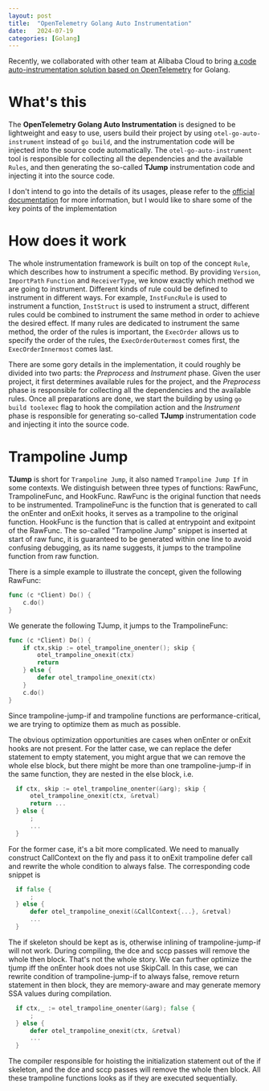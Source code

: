 ```yaml
---
layout: post
title:  "OpenTelemetry Golang Auto Instrumentation"
date:   2024-07-19
categories: [Golang]
---
```


Recently, we collaborated with other team at Alibaba Cloud to bring [a code auto-instrumentation solution based on OpenTelemetry](https://github.com/alibaba/opentelemetry-go-auto-instrumentation/pull/3) for Golang.

# What's this
The **OpenTelemetry Golang Auto Instrumentation** is designed to be lightweight and easy to use, users build their project by using `otel-go-auto-instrument` instead of `go build`, and the instrumentation code will be injected into the source code automatically. The `otel-go-auto-instrument` tool is responsible for collecting all the dependencies and the available `Rules`, and then generating the so-called **TJump** instrumentation code and injecting it into the source code.

I don't intend to go into the details of its usages, please refer to the [official documentation](https://github.com/alibaba/opentelemetry-go-auto-instrumentation) for more information, but I would like to share some of the key points of the implementation


# How does it work

The whole instrumentation framework is built on top of the concept `Rule`, which
describes how to instrument a specific method. By providing `Version`, `ImportPath`
`Function` and `ReceiverType`, we know exactly which method we are going to instrument.
Different kinds of rule could be defined to instrument in different ways. For
example, `InstFuncRule` is used to instrument a function, `InstStruct` is used to
instrument a struct, different rules could be combined to instrument the same
method in order to achieve the desired effect. If many rules are dedicated to
instrument the same method, the order of the rules is important, the `ExecOrder`
allows us to specify the order of the rules, the `ExecOrderOutermost` comes first,
the `ExecOrderInnermost` comes last.

There are some gory details in the implementation, it could roughly be divided 
into two parts: the *Preprocess* and *Instrument* phase. Given the user project,
it first determines available rules for the project, and the *Preprocess* phase 
is responsible for collecting all the dependencies and the available rules.
Once all preparations are done, we start the building by using `go build toolexec`
flag to hook the compilation action and the *Instrument* phase is responsible for
generating so-called **TJump** instrumentation code and injecting it into the source code.

# Trampoline Jump
**TJump** is short for `Trampoline Jump`, it also named `Trampoline Jump If` in some contexts.
We distinguish between three types of functions: RawFunc, TrampolineFunc, and
HookFunc. RawFunc is the original function that needs to be instrumented.
TrampolineFunc is the function that is generated to call the onEnter and
onExit hooks, it serves as a trampoline to the original function. HookFunc is
the function that is called at entrypoint and exitpoint of the RawFunc. The
so-called "Trampoline Jump" snippet is inserted at start of raw func, it is
guaranteed to be generated within one line to avoid confusing debugging, as
its name suggests, it jumps to the trampoline function from raw function.

There is a simple example to illustrate the concept, given the following RawFunc:
```go
func (c *Client) Do() {
    c.do()
}
```
We generate the following TJump, it jumps to the TrampolineFunc:

```go
func (c *Client) Do() {
    if ctx,skip := otel_trampoline_onenter(); skip {
        otel_trampoline_onexit(ctx)
        return
    } else {
        defer otel_trampoline_onexit(ctx)
    }
    c.do()
}
```

 Since trampoline-jump-if and trampoline functions are performance-critical,
 we are trying to optimize them as much as possible.

 The obvious optimization opportunities are cases when onEnter or onExit hooks
 are not present. For the latter case, we can replace the defer statement to
 empty statement, you might argue that we can remove the whole else block, but
 there might be more than one trampoline-jump-if in the same function, they are
 nested in the else block, i.e.

```go
  if ctx, skip := otel_trampoline_onenter(&arg); skip {
      otel_trampoline_onexit(ctx, &retval)
      return ...
  } else {
      ;
      ...
  }
```

 For the former case, it's a bit more complicated. We need to manually construct
 CallContext on the fly and pass it to onExit trampoline defer call and rewrite
 the whole condition to always false. The corresponding code snippet is

```go
  if false {
      ;
  } else {
      defer otel_trampoline_onexit(&CallContext{...}, &retval)
      ...
  }
```

 The if skeleton should be kept as is, otherwise inlining of trampoline-jump-if
 will not work. During compiling, the dce and sccp passes will remove the whole
 then block. That's not the whole story. We can further optimize the tjump iff
 the onEnter hook does not use SkipCall. In this case, we can rewrite condition
 of trampoline-jump-if to always false, remove return statement in then block,
 they are memory-aware and may generate memory SSA values during compilation.

```go
  if ctx,_ := otel_trampoline_onenter(&arg); false {
      ;
  } else {
      defer otel_trampoline_onexit(ctx, &retval)
      ...
  }
```

 The compiler responsible for hoisting the initialization statement out of the
 if skeleton, and the dce and sccp passes will remove the whole then block. All
 these trampoline functions looks as if they are executed sequentially.
